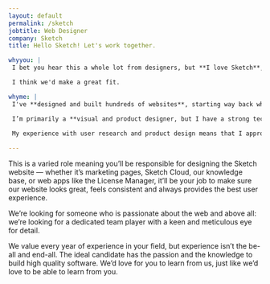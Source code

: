 ```yaml
---
layout: default
permalink: /sketch
jobtitle: Web Designer
company: Sketch
title: Hello Sketch! Let's work together.

whyyou: |
 I bet you hear this a whole lot from designers, but **I love Sketch**, both as a product and as a brand, and I'd love to be involved with making it even better. I thrive in a work environment where I can collaborate closely with and learn from others whilst being self-driven. I care a great deal about the web and about improving users' experiences, and I love being able to explore a varied selection of challenges. 

 I think we'd make a great fit.

whyme: |
 I've **designed and built hundreds of websites**, starting way back when CSS was just in its infancy, and I have a wide range of skills and knowledge about the medium. I've worked remotely for over ten years and am super comfortable communicating asynchronously as well as synchronously.

 I’m primarily a **visual and product designer, but I have a strong technical background** (this site was built using Jekyll!) and a wide-ranging general knowledge that allows me to approach my work in a holistic way. I'm well-versed in **HTML, CSS, and SASS**, as well as being pretty adept in both **vanilla JavaScript and React**. **Sketch** is an integral part of my workflow, so I'm very familiar with the product and brand. I've done some work on marketing pages in the past and would love to develop my skills here. My broad range of experience across the web means that I'm able to apply a consistent look and feel across a wide range of pages, bringing **cohesion and clarity to the overall experience** whilst still experimenting and trying new things.

 My experience with user research and product design means that I approach my work in a user-centric way, always taking into account the entirety of the user experience.
 
---
```



This is a varied role meaning you’ll be responsible for designing the Sketch website — whether it’s marketing pages, Sketch Cloud, our knowledge base, or web apps like the License Manager, it’ll be your job to make sure our website looks great, feels consistent and always provides the best user experience.

We’re looking for someone who is passionate about the web and above all: we’re looking for a dedicated team player with a keen and meticulous eye for detail.

We value every year of experience in your field, but experience isn’t the be-all and end-all. The ideal candidate has the passion and the knowledge to build high quality software. We’d love for you to learn from us, just like we’d love to be able to learn from you.


